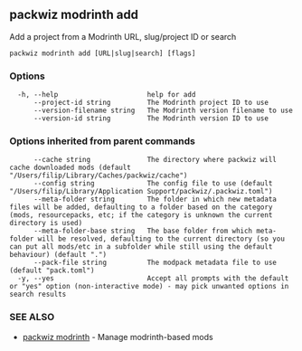 ## packwiz modrinth add

Add a project from a Modrinth URL, slug/project ID or search

```
packwiz modrinth add [URL|slug|search] [flags]
```

### Options

```
  -h, --help                      help for add
      --project-id string         The Modrinth project ID to use
      --version-filename string   The Modrinth version filename to use
      --version-id string         The Modrinth version ID to use
```

### Options inherited from parent commands

```
      --cache string              The directory where packwiz will cache downloaded mods (default "/Users/filip/Library/Caches/packwiz/cache")
      --config string             The config file to use (default "/Users/filip/Library/Application Support/packwiz/.packwiz.toml")
      --meta-folder string        The folder in which new metadata files will be added, defaulting to a folder based on the category (mods, resourcepacks, etc; if the category is unknown the current directory is used)
      --meta-folder-base string   The base folder from which meta-folder will be resolved, defaulting to the current directory (so you can put all mods/etc in a subfolder while still using the default behaviour) (default ".")
      --pack-file string          The modpack metadata file to use (default "pack.toml")
  -y, --yes                       Accept all prompts with the default or "yes" option (non-interactive mode) - may pick unwanted options in search results
```

### SEE ALSO

* [packwiz modrinth](packwiz_modrinth.md)	 - Manage modrinth-based mods


